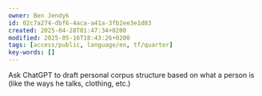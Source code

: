 ```yaml
---
owner: Ben Jendyk
id: 02c7a274-dbf6-4aca-a41a-3fb2ee3e1d83
created: 2025-04-28T01:47:34+0200
modified: 2025-05-16T18:43:26+0200
tags: [access/public, language/en, tf/quarter]
key-words: []
---
```


Ask ChatGPT to draft personal corpus structure based on what a person is (like the ways he talks, clothing, etc.)